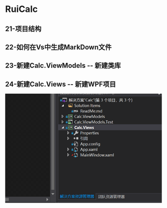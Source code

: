 # RuiCalc
## 21-项目结构
## 22-如何在Vs中生成MarkDown文件
## 23-新建Calc.ViewModels -- 新建类库
## 24-新建Calc.Views -- 新建WPF项目

![File](Figures/file.png)